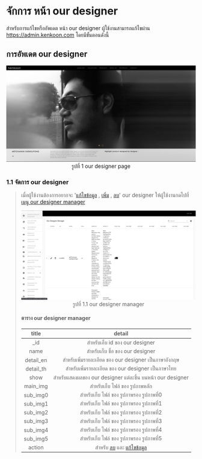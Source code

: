 # จักการ หน้า our designer

สำหรับการแก้ไขหรืออัพเดต หน้า our designer ผู้ใช้งานสามารถแก้ไขผ่าน https://admin.kenkoon.com โดยมีขั้นตอนดังนี้

## การอัพเดต our designer

<p align="center" >
<img src=imgs/our_designer_page.png >
รูปที่ 1 our designer page
</p>

### 1.1 จัดการ our designer

> เมื่อผู้ใช้งานต้องการอยากจะ '<a href=/docs/recommend/recommend.md#46-เมื่อผู้ใช้งานกดปุ่ม  >แก้ไขข้อมูล</a> , <a href=/docs/recommend/recommend.md#44-ปุ่ม-เพิ่ม  >เพิ่ม</a> , <a href=/docs/recommend/recommend.md#47-เมื่อกดปุ่ม >ลบ</a>'  our designer ให้ผู้ใช้งานกดไปที่  <a href=/docs/recommend/recommend.md#323-เมนู-our-designer-manager > เมนู our designer manager</a></p>
> <p align="center" >
> <img src=imgs/our_designer_manager_page.png >
> รูปที่ 1.1 our designer manager
> </p>
>
> #### ตาราง our designer manager
> | title | detail | 
> | :-----: | :------: |
> | _id    | สำหรับเก็บ id ของ our designer | 
> | name | สำหรับเก็บ ชื่อ ของ our designer | 
> | detail_en | สำหรับเพิ่มรายละเอียด ของ our designer เป็นภาษาอังกฤษ | 
> | detail_th | สำหรับเพิ่มรายละเอียด ของ our designer เป็นภาษาไทย | 
> | show | สำหรับแสดงผลของ our designer แต่ละชิ้น บนหน้า our designer  | 
> | main_img | สำหรับเก็บ ไฟล์ ของ รูปภาพหลัก | 
> | sub_img0 | สำหรับเก็บ ไฟล์ ของ รูปภาพรอง รูปภาพที่0 | 
> | sub_img1 | สำหรับเก็บ ไฟล์ ของ รูปภาพรอง รูปภาพที่1 | 
> | sub_img2 | สำหรับเก็บ ไฟล์ ของ รูปภาพรอง รูปภาพที่2 | 
> | sub_img3 | สำหรับเก็บ ไฟล์ ของ รูปภาพรอง รูปภาพที่3 | 
> | sub_img4 | สำหรับเก็บ ไฟล์ ของ รูปภาพรอง รูปภาพที่4 | 
> | sub_img5 | สำหรับเก็บ ไฟล์ ของ รูปภาพรอง รูปภาพที่5 | 
> | action | สำหรับ <a href=/docs/recommend/recommend.md#47-เมื่อกดปุ่ม >ลบ</a> และ <a href=/docs/recommend/recommend.md#46-เมื่อผู้ใช้งานกดปุ่ม >แก้ไขข้อมูล</a> | 

<br/>
<br/>
<br/>
